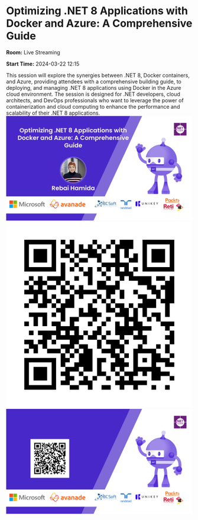 # Optimizing .NET 8 Applications with Docker and Azure: A Comprehensive Guide
**Room:** Live Streaming

**Start Time:** 2024-03-22 12:15

This session will explore the synergies between .NET 8, Docker containers, and Azure, providing attendees with a comprehensive building guide, to deploying, and managing .NET 8 applications using Docker in the Azure cloud environment. The session is designed for .NET developers, cloud architects, and DevOps professionals who want to leverage the power of containerization and cloud computing to enhance the performance and scalability of their .NET 8 applications.
![Banner](room3_12_15.jpeg 'SessionBanner')
![QR](qr.png 'Qr')
![Voting Banner](votingBanner.png 'Voting Banner')


